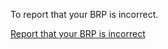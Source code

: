 To report that your BRP is incorrect.

[Report that your BRP is incorrect](https://www.gov.uk/biometric-residence-permits/report-problem)

